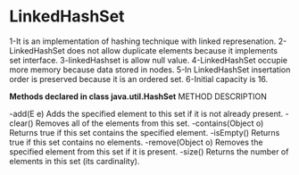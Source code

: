# LinkedHashSet

1-It is an implementation of hashing technique with linked represenation.
2-LinkedHashSet does not allow duplicate elements because it implements set interface.
3-linkedHashset is allow null value.
4-LinkedHashSet occupie more memory because data stored in nodes.
5-In LinkedHashSet insertation order is preserved because it is an ordered set.
6-Initial capacity is 16.



**Methods declared in class java.util.HashSet**
METHOD          DESCRIPTION



-add(E e)	   Adds the specified element to this set if it is not already present.
-clear()	     Removes all of the elements from this set.
-contains(Object o)	Returns true if this set contains the specified element.
-isEmpty()	   Returns true if this set contains no elements.
-remove(Object o)	Removes the specified element from this set if it is present.
-size()	      Returns the number of elements in this set (its cardinality).
